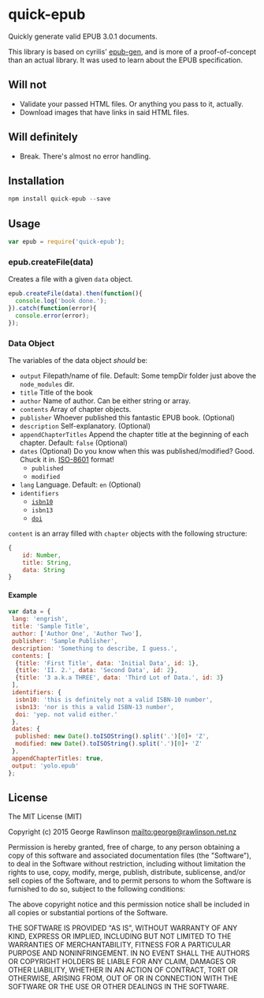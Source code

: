 # quick-epub

Quickly generate valid EPUB 3.0.1 documents.

This library is based on cyrilis' [epub-gen][url-epubgen], and is more of a
proof-of-concept than an actual library. It was used to learn about the
EPUB specification.

## Will not

*   Validate your passed HTML files. Or anything you pass to it, actually.
*   Download images that have links in said HTML files.

## Will definitely

*   Break. There's almost no error handling.

## Installation

```javascript
npm install quick-epub --save
```

## Usage

```javascript
var epub = require('quick-epub');
```

### epub.createFile(data)

Creates a file with a given ```data``` object.

```javascript
epub.createFile(data).then(function(){
  console.log('book done.');
}).catch(function(error){
  console.error(error);
});
```

### Data Object

The variables of the data object *should* be:

*   `output` Filepath/name of file. Default: Some tempDir folder just above the `node_modules` dir.
*   `title` Title of the book
*   `author` Name of author. Can be either string or array.
*   `contents` Array of chapter objects.
*   `publisher` Whoever published this fantastic EPUB book. (Optional)
*   `description` Self-explanatory. (Optional)
*   `appendChapterTitles` Append the chapter title at the beginning of each chapter. Default: `false` (Optional)
*   `dates` (Optional) Do you know when this was published/modified? Good. Chuck it in. [ISO-8601][url-iso8601] format!
    *   `published`
    *   `modified`
*   `lang` Language. Default: `en` (Optional)
*   `identifiers`
    *   [`isbn10`][url-isbn]
    *   `isbn13`
    *   [`doi`][url-doi]


`content` is an array filled with `chapter` objects with the following structure:

```javascript
{
    id: Number,
    title: String,
    data: String
}
```

#### Example

```javascript
var data = {
 lang: 'engrish',
 title: 'Sample Title',
 author: ['Author One', 'Author Two'],
 publisher: 'Sample Publisher',
 description: 'Something to describe, I guess.',
 contents: [
  {title: 'First Title', data: 'Initial Data', id: 1},
  {title: 'II. 2.', data: 'Second Data', id: 2},
  {title: '3 a.k.a THREE', data: 'Third Lot of Data.', id: 3}
 ],
 identifiers: {
  isbn10: 'this is definitely not a valid ISBN-10 number',
  isbn13: 'nor is this a valid ISBN-13 number',
  doi: 'yep. not valid either.'
 },
 dates: {
  published: new Date().toISOString().split('.')[0]+ 'Z',
  modified: new Date().toISOString().split('.')[0]+ 'Z'
 },
 appendChapterTitles: true,
 output: 'yolo.epub'
};
```

## License

The MIT License (MIT)

Copyright (c) 2015 George Rawlinson <mailto:george@rawlinson.net.nz>

Permission is hereby granted, free of charge, to any person obtaining a copy
of this software and associated documentation files (the "Software"), to deal
in the Software without restriction, including without limitation the rights
to use, copy, modify, merge, publish, distribute, sublicense, and/or sell
copies of the Software, and to permit persons to whom the Software is
furnished to do so, subject to the following conditions:

The above copyright notice and this permission notice shall be included in
all copies or substantial portions of the Software.

THE SOFTWARE IS PROVIDED "AS IS", WITHOUT WARRANTY OF ANY KIND, EXPRESS OR
IMPLIED, INCLUDING BUT NOT LIMITED TO THE WARRANTIES OF MERCHANTABILITY,
FITNESS FOR A PARTICULAR PURPOSE AND NONINFRINGEMENT.  IN NO EVENT SHALL THE
AUTHORS OR COPYRIGHT HOLDERS BE LIABLE FOR ANY CLAIM, DAMAGES OR OTHER
LIABILITY, WHETHER IN AN ACTION OF CONTRACT, TORT OR OTHERWISE, ARISING FROM,
OUT OF OR IN CONNECTION WITH THE SOFTWARE OR THE USE OR OTHER DEALINGS IN
THE SOFTWARE.

[url-epubgen]:https://github.com/cyrilis/epub-gen
[url-iso8601]:http://www.iso.org/iso/home/standards/iso8601.htm
[url-doi]:https://www.doi.org/
[url-isbn]:http://www.isbn.org/faqs_general_questions#isbn_faq1
